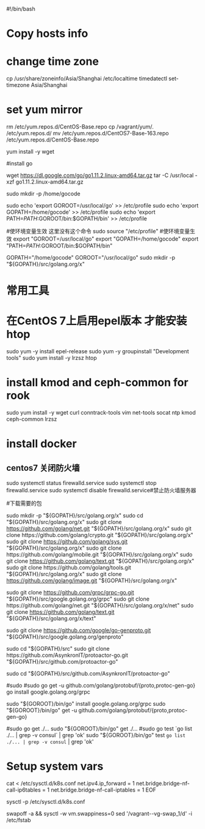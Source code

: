 
#!/bin/bash

# Copy hosts info


# change time zone
cp /usr/share/zoneinfo/Asia/Shanghai /etc/localtime
timedatectl set-timezone Asia/Shanghai
# set yum mirror
rm /etc/yum.repos.d/CentOS-Base.repo
cp /vagrant/yum/*.* /etc/yum.repos.d/
mv /etc/yum.repos.d/CentOS7-Base-163.repo /etc/yum.repos.d/CentOS-Base.repo

yum install -y wget

#install go 

wget https://dl.google.com/go/go1.11.2.linux-amd64.tar.gz
tar -C /usr/local -xzf go1.11.2.linux-amd64.tar.gz

sudo mkdir -p /home/gocode

sudo echo 'export GOROOT=/usr/local/go' >> /etc/profile
sudo echo 'export GOPATH=/home/gocode' >> /etc/profile
sudo echo 'export PATH=$PATH:$GOROOT/bin:$GOPATH/bin' >> /etc/profile


#使环境变量生效 这里没有这个命令
sudo source "/etc/profile"
#使环境变量生效
export "GOROOT=/usr/local/go"
export "GOPATH=/home/gocode"
export "PATH=$PATH:$GOROOT/bin:$GOPATH/bin"

GOPATH="/home/gocode"
GOROOT="/usr/local/go"
sudo mkdir -p "${GOPATH}/src/golang.org/x"




# 常用工具
# 在CentOS 7上启用epel版本 才能安装 htop 
sudo yum -y install epel-release
sudo yum -y groupinstall "Development tools"
sudo yum install -y lrzsz htop


# install  kmod and ceph-common for rook
sudo yum install -y wget curl conntrack-tools vim net-tools socat ntp kmod ceph-common lrzsz


# install docker








## centos7 关闭防火墙
sudo systemctl status firewalld.service
sudo systemctl stop firewalld.service
sudo systemctl disable firewalld.service#禁止防火墙服务器

#下载需要的包

sudo mkdir -p "${GOPATH}/src/golang.org/x"
sudo cd "${GOPATH}/src/golang.org/x"
sudo git clone https://github.com/golang/net.git "${GOPATH}/src/golang.org/x"
sudo git clone https://github.com/golang/crypto.git "${GOPATH}/src/golang.org/x"
sudo git clone https://github.com/golang/sys.git "${GOPATH}/src/golang.org/x"
sudo git clone https://github.com/golang/mobile.git "${GOPATH}/src/golang.org/x"
sudo git clone https://github.com/golang/text.git "${GOPATH}/src/golang.org/x"
sudo git clone https://github.com/golang/tools.git "${GOPATH}/src/golang.org/x"
sudo git clone https://github.com/golang/image.git "${GOPATH}/src/golang.org/x"

sudo git clone https://github.com/grpc/grpc-go.git "${GOPATH}/src/google.golang.org/grpc"
sudo git clone https://github.com/golang/net.git "${GOPATH}/src/golang.org/x/net"
sudo git clone https://github.com/golang/text.git "${GOPATH}/src/golang.org/x/text"

sudo git clone https://github.com/google/go-genproto.git "${GOPATH}/src/google.golang.org/genproto"

sudo cd "${GOPATH}/src"
sudo git clone https://github.com/AsynkronIT/protoactor-go.git "${GOPATH}/src/github.com/protoactor-go"

sudo cd "${GOPATH}/src/github.com/AsynkronIT/protoactor-go"

#sudo 
#sudo 
go get -u github.com/golang/protobuf/{proto,protoc-gen-go}
go install google.golang.org/grpc

sudo "${GOROOT}/bin/go" install google.golang.org/grpc
sudo "${GOROOT}/bin/go" get -u github.com/golang/protobuf/{proto,protoc-gen-go}

#sudo go get ./...
sudo "${GOROOT}/bin/go" get ./...
#sudo go test `go list ./... | grep -v consul` | grep 'ok' 
sudo "${GOROOT}/bin/go" test `go list ./... | grep -v consul` | grep 'ok' 

# Setup system vars
cat <<EOF > /etc/sysctl.d/k8s.conf
net.ipv4.ip_forward = 1
net.bridge.bridge-nf-call-ip6tables = 1
net.bridge.bridge-nf-call-iptables = 1
EOF

sysctl -p /etc/sysctl.d/k8s.conf

swapoff -a && sysctl -w vm.swappiness=0
sed '/vagrant--vg-swap_1/d' -i  /etc/fstab
<!--stackedit_data:
eyJoaXN0b3J5IjpbNTAyMDk2MDY3LDM4OTYwMTU0NV19
-->